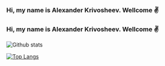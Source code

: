 ### Hi, my name is Alexander Krivosheev. Wellcome :v:
### Hi, my name is Alexander Krivosheev. Wellcome :v:
![Github stats](https://github-readme-stats.vercel.app/api?username=alkrivosheev&hide=stars,prs,issues,contribs)

[![Top Langs](https://github-readme-stats.vercel.app/api/top-langs/?username=alkrivosheev&layout=compact)](https://github.com/alkrivosheev/github-readme-stats)

<!--
**alkrivosheev/alkrivosheev** is a ✨ _special_ ✨ repository because its `README.md` (this file) appears on your GitHub profile.



-->

